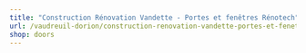 ```yaml
---
title: "Construction Rénovation Vandette - Portes et fenêtres Rénotech"
url: /vaudreuil-dorion/construction-renovation-vandette-portes-et-fenetres-renotech/
shop: doors
---
```

